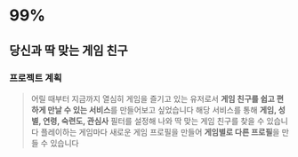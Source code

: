 # 99%

## 당신과 딱 맞는 게임 친구

### 프로젝트 계획

> 어릴 때부터 지금까지 열심히 게임을 즐기고 있는 유저로서 **게임 친구를 쉽고 편하게 만날 수 있는 서비스**를 만들어보고 싶었습니다
> 해당 서비스를 통해 **게임, 성별, 연령, 숙련도, 관심사** 필터를 설정해 나와 딱 맞는 게임 친구를 찾을 수 있습니다
> 플레이하는 게임마다 새로운 게임 프로필을 만들어 **게임별로 다른 프로필**을 만들 수 있습니다
